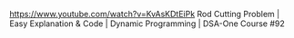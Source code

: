 https://www.youtube.com/watch?v=KvAsKDtEiPk
Rod Cutting Problem | Easy Explanation & Code | Dynamic Programming | DSA-One Course #92
